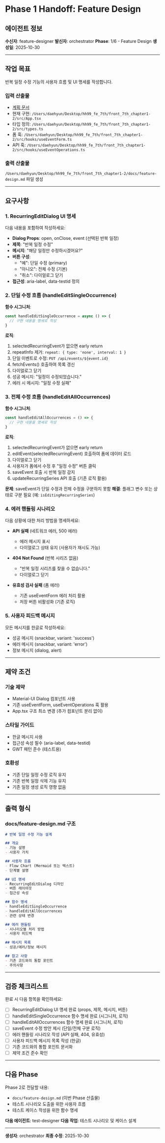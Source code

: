 # Phase 1 Handoff: Feature Design

## 에이전트 정보
**수신자**: feature-designer
**발신자**: orchestrator
**Phase**: 1/6 - Feature Design
**생성일**: 2025-10-30

---

## 작업 목표

반복 일정 수정 기능의 사용자 흐름 및 UI 명세를 작성합니다.

### 입력 산출물
- [계획 문서](./phase0-plan.md)
- 현재 구현: `/Users/daehyun/Desktop/hh99_fe_7th/front_7th_chapter1-2/src/App.tsx`
- 타입 정의: `/Users/daehyun/Desktop/hh99_fe_7th/front_7th_chapter1-2/src/types.ts`
- 폼 훅: `/Users/daehyun/Desktop/hh99_fe_7th/front_7th_chapter1-2/src/hooks/useEventForm.ts`
- API 훅: `/Users/daehyun/Desktop/hh99_fe_7th/front_7th_chapter1-2/src/hooks/useEventOperations.ts`

### 출력 산출물
`/Users/daehyun/Desktop/hh99_fe_7th/front_7th_chapter1-2/docs/feature-design.md` 파일 생성

---

## 요구사항

### 1. RecurringEditDialog UI 명세

다음 내용을 포함하여 작성하세요:

- **Dialog Props**: open, onClose, event (선택된 반복 일정)
- **제목**: "반복 일정 수정"
- **메시지**: "해당 일정만 수정하시겠어요?"
- **버튼 구성**:
  - "예": 단일 수정 (primary)
  - "아니오": 전체 수정 (기본)
  - "취소": 다이얼로그 닫기
- **접근성**: aria-label, data-testid 정의

### 2. 단일 수정 흐름 (handleEditSingleOccurrence)

**함수 시그니처**:
```typescript
const handleEditSingleOccurrence = async () => {
  // 구현 내용을 명세로 작성
}
```

**로직**:
1. selectedRecurringEvent가 없으면 early return
2. repeatInfo 제거: `repeat: { type: 'none', interval: 1 }`
3. 단일 이벤트로 수정: `PUT /api/events/${event.id}`
4. fetchEvents() 호출하여 목록 갱신
5. 다이얼로그 닫기
6. 성공 메시지: "일정이 수정되었습니다."
7. 에러 시 메시지: "일정 수정 실패"

### 3. 전체 수정 흐름 (handleEditAllOccurrences)

**함수 시그니처**:
```typescript
const handleEditAllOccurrences = () => {
  // 구현 내용을 명세로 작성
}
```

**로직**:
1. selectedRecurringEvent가 없으면 early return
2. editEvent(selectedRecurringEvent) 호출하여 폼에 데이터 로드
3. 다이얼로그 닫기
4. 사용자가 폼에서 수정 후 "일정 수정" 버튼 클릭
5. saveEvent 호출 시 반복 일정 감지
6. updateRecurringSeries API 호출 (기존 로직 활용)

**문제**: saveEvent가 단일 수정과 전체 수정을 구분하지 못함
**해결**: 플래그 변수 또는 상태로 구분 필요 (예: `isEditingRecurringSeries`)

### 4. 에러 핸들링 시나리오

다음 상황에 대한 처리 방법을 명세하세요:

- **API 실패** (네트워크 에러, 500 에러)
  - 에러 메시지 표시
  - 다이얼로그 상태 유지 (사용자가 재시도 가능)

- **404 Not Found** (반복 시리즈 없음)
  - "반복 일정 시리즈를 찾을 수 없습니다."
  - 다이얼로그 닫기

- **유효성 검사 실패** (폼 에러)
  - 기존 useEventForm 에러 처리 활용
  - 저장 버튼 비활성화 (기존 로직)

### 5. 사용자 피드백 메시지

모든 메시지를 한글로 작성하세요:

- 성공 메시지 (snackbar, variant: 'success')
- 에러 메시지 (snackbar, variant: 'error')
- 정보 메시지 (dialog, alert)

---

## 제약 조건

### 기술 제약
- Material-UI Dialog 컴포넌트 사용
- 기존 useEventForm, useEventOperations 훅 활용
- App.tsx 구조 최소 변경 (추가 컴포넌트 분리 없이)

### 스타일 가이드
- 한글 메시지 사용
- 접근성 속성 필수 (aria-label, data-testid)
- GWT 패턴 준수 (테스트용)

### 호환성
- 기존 단일 일정 수정 로직 유지
- 기존 반복 일정 삭제 기능 유지
- 기존 일정 생성 로직 영향 없음

---

## 출력 형식

### docs/feature-design.md 구조

```markdown
# 반복 일정 수정 기능 설계

## 개요
- 기능 설명
- 사용자 가치

## 사용자 흐름
- Flow Chart (Mermaid 또는 텍스트)
- 단계별 설명

## UI 명세
- RecurringEditDialog 디자인
- 버튼 레이아웃
- 접근성 속성

## 함수 명세
- handleEditSingleOccurrence
- handleEditAllOccurrences
- 관련 상태 변경

## 에러 핸들링
- 시나리오별 처리 방법
- 사용자 피드백

## 메시지 목록
- 성공/에러/정보 메시지

## 참고 사항
- 기존 코드와의 통합 포인트
- 주의사항
```

---

## 검증 체크리스트

완료 시 다음 항목을 확인하세요:

- [ ] RecurringEditDialog UI 명세 완료 (props, 제목, 메시지, 버튼)
- [ ] handleEditSingleOccurrence 함수 명세 완료 (시그니처, 로직)
- [ ] handleEditAllOccurrences 함수 명세 완료 (시그니처, 로직)
- [ ] saveEvent 수정 방안 제시 (단일/전체 구분 로직)
- [ ] 에러 핸들링 시나리오 작성 (API 실패, 404, 유효성)
- [ ] 사용자 피드백 메시지 목록 작성 (한글)
- [ ] 기존 코드와의 통합 포인트 문서화
- [ ] 제약 조건 준수 확인

---

## 다음 Phase

Phase 2로 전달할 내용:
- `docs/feature-design.md` (이번 Phase 산출물)
- 테스트 시나리오 도출을 위한 사용자 흐름
- 테스트 케이스 작성을 위한 함수 명세

**다음 에이전트**: test-designer
**다음 작업**: 테스트 시나리오 및 케이스 설계

---

**생성자**: orchestrator
**최종 수정**: 2025-10-30
